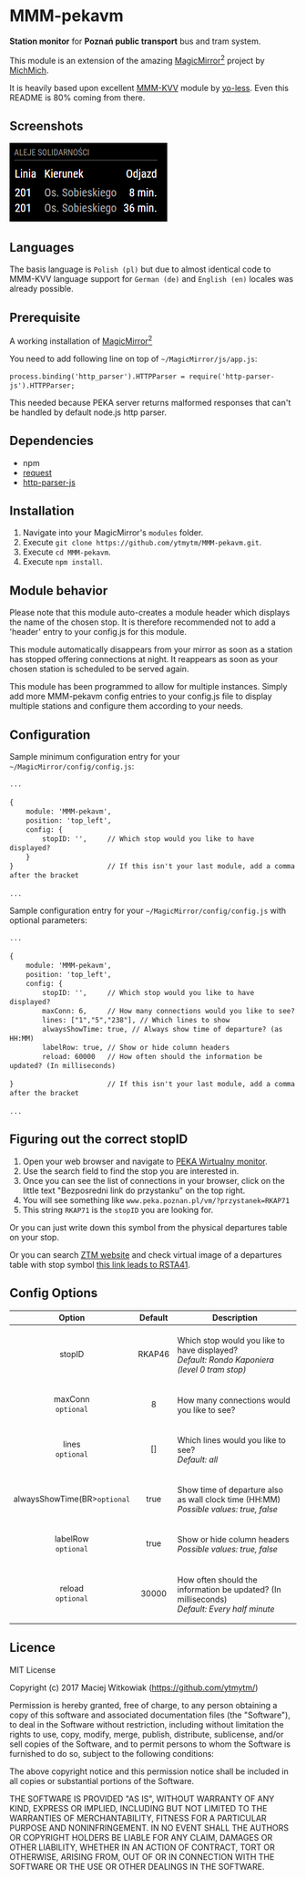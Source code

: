 # MMM-pekavm
<B>Station monitor</B> for <B>Poznań public transport</B> bus and tram system.<P>

This module is an extension of the amazing [MagicMirror<sup>2</sup>](https://github.com/MichMich/MagicMirror) project by [MichMich](https://github.com/MichMich/). <P>

It is heavily based upon excellent [MMM-KVV](https://github.com/yo-less/MMM-KVV) module by [yo-less](https://github.com/yo-less/). Even this README is 80% coming from there.

## Screenshots

![Polish version](screenshots/screenshot_pl.png)

## Languages
The basis language is `Polish (pl)` but due to almost identical code to MMM-KVV language support for `German (de)` and `English (en)` locales was already possible.

## Prerequisite
A working installation of [MagicMirror<sup>2</sup>](https://github.com/MichMich/MagicMirror)

You need to add following line on top of `~/MagicMirror/js/app.js`:
```
process.binding('http_parser').HTTPParser = require('http-parser-js').HTTPParser;
```
This needed because PEKA server returns malformed responses that can't be handled by default node.js http parser.

## Dependencies
  * npm
  * [request](https://www.npmjs.com/package/request)
  * [http-parser-js](https://github.com/creationix/http-parser-js)

## Installation
1. Navigate into your MagicMirror's `modules` folder.
2. Execute `git clone https://github.com/ytmytm/MMM-pekavm.git`.
3. Execute `cd MMM-pekavm`.
3. Execute `npm install`.

## Module behavior
Please note that this module auto-creates a module header which displays the name of the chosen stop. It is therefore recommended not to add a 'header' entry to your config.js for this module.<P>
This module automatically disappears from your mirror as soon as a station has stopped offering connections at night. It reappears as soon as your chosen station is scheduled to be served again.<P>
This module has been programmed to allow for multiple instances. Simply add more MMM-pekavm config entries to your config.js file to display multiple stations and configure them according to your needs.

## Configuration
Sample minimum configuration entry for your `~/MagicMirror/config/config.js`:

    ...
    
    {
        module: 'MMM-pekavm',
        position: 'top_left',
        config: {
			stopID: '',		// Which stop would you like to have displayed?			
        }
    } 						// If this isn't your last module, add a comma after the bracket
    
    ...

Sample configuration entry for your `~/MagicMirror/config/config.js` with optional parameters:

    ...
    
    {
        module: 'MMM-pekavm',
        position: 'top_left',
        config: {
			stopID: '',		// Which stop would you like to have displayed?
			maxConn: 6,		// How many connections would you like to see?
			lines: ["1","5","238"], // Which lines to show
			alwaysShowTime: true, // Always show time of departure? (as HH:MM)
			labelRow: true, // Show or hide column headers
		    reload: 60000 	// How often should the information be updated? (In milliseconds)
        
    } 						// If this isn't your last module, add a comma after the bracket
    
    ...

## Figuring out the correct stopID
1. Open your web browser and navigate to [PEKA Wirtualny monitor](https://www.peka.poznan.pl/vm/).
2. Use the search field to find the stop you are interested in.
3. Once you can see the list of connections in your browser, click on the little text "Bezposredni link do przystanku" on the top right.
4. You will see something like `www.peka.poznan.pl/vm/?przystanek=RKAP71`
5. This string `RKAP71` is the `stopID` you are looking for.

Or you can just write down this symbol from the physical departures table on your stop.

Or you can search [ZTM website](http://ztm.poznan.pl/komunikacja/rozklad/) and check virtual image of a departures table with stop symbol [this link leads to RSTA41](http://ztm.poznan.pl/komunikacja/rozklad/#/rozklad/wgLinii/ZTM_MPK/0/233/1).

## Config Options
| **Option** | **Default** | **Description** |
| :---: | :---: | --- |
| stopID | RKAP46 | <BR>Which stop would you like to have displayed? <BR><EM> Default: Rondo Kaponiera (level 0 tram stop)</EM><P> |
| maxConn<BR>`optional` | 8 | <BR> How many connections would you like to see?<P> |
| lines<BR>`optional` | [] | <BR> Which lines would you like to see? <BR><EM> Default: all</EM><P> |
| alwaysShowTime(BR>`optional`| true | <BR>Show time of departure also as wall clock time (HH:MM)<BR> <EM>Possible values: true, false</EM><P> |
| labelRow<BR>`optional` | true | <BR> Show or hide column headers<BR> <EM>Possible values: true, false</EM><P> |
| reload<BR>`optional`  | 30000 | <BR> How often should the information be updated? (In milliseconds) <BR><EM> Default: Every half minute </EM><P> |

## Licence
MIT License

Copyright (c) 2017 Maciej Witkowiak (https://github.com/ytmytm/)

Permission is hereby granted, free of charge, to any person obtaining a copy
of this software and associated documentation files (the "Software"), to deal
in the Software without restriction, including without limitation the rights
to use, copy, modify, merge, publish, distribute, sublicense, and/or sell
copies of the Software, and to permit persons to whom the Software is
furnished to do so, subject to the following conditions:

The above copyright notice and this permission notice shall be included in all
copies or substantial portions of the Software.

THE SOFTWARE IS PROVIDED "AS IS", WITHOUT WARRANTY OF ANY KIND, EXPRESS OR
IMPLIED, INCLUDING BUT NOT LIMITED TO THE WARRANTIES OF MERCHANTABILITY,
FITNESS FOR A PARTICULAR PURPOSE AND NONINFRINGEMENT. IN NO EVENT SHALL THE
AUTHORS OR COPYRIGHT HOLDERS BE LIABLE FOR ANY CLAIM, DAMAGES OR OTHER
LIABILITY, WHETHER IN AN ACTION OF CONTRACT, TORT OR OTHERWISE, ARISING FROM,
OUT OF OR IN CONNECTION WITH THE SOFTWARE OR THE USE OR OTHER DEALINGS IN THE
SOFTWARE.
